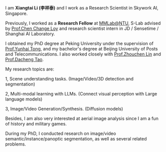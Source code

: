 I am **Xiangtai Li (李祥泰)** and I work as a Research Scientist in Skywork AI, Singapore.

Previously, I worked as a **Research Fellow** at [MMLab@NTU](https://www.mmlab-ntu.com/), S-Lab advised by [Prof.Chen Change Loy](https://www.mmlab-ntu.com/person/ccloy/) and research scientist intern in JD / Sensetime / Shanghai AI Laboratory.

[//]: # (I also work as a part-time consultant in Open-MMLab@Shanghai AI Laboratory, led by [Dr.Yining Li]&#40;https://scholar.google.com.hk/citations?user=y_cp1sUAAAAJ&hl=en&#41; and [Dr.Kai Chen]&#40;https://chenkai.site/&#41;.)

I obtained my PhD degree at Peking University under the supervision of [Prof.Yunhai Tong](https://scholar.google.com/citations?user=T4gqdPkAAAAJ&hl=zh-CN), and my bachelor's degree at Beijing University of Posts and Telecommunications.
I also worked closely with [Prof.Zhouchen Lin](https://zhouchenlin.github.io/) and [Prof.Dacheng Tao](https://scholar.google.com/citations?user=RwlJNLcAAAAJ&hl=en).

[//]: # (My research work focuses on several directions, including pixel-wise scene understanding for video/image scene understanding &#40;such as semantic/instance/panoptic segmentation and object detection&#41;, their zero/few shot variants, )

[//]: # (general deep learning methods with applications &#40;such as vision transformer, efficient model design, and neural collapse&#41;, and vision meets language &#40;including open vocabulary learning, visual prompting, and visual grounding&#41; and )

[//]: # (foundation model tuning. )

My research topics are:

1, Scene understanding tasks. (Image/Video/3D detection and segmentation)

2, Multi-modal learning with LLMs. (Connect visual perception with Large language models)

3, Image/Video Generation/Synthesis. (Diffusion models)


Besides, I am also very interested at aerial image analysis since I am a fun of history and military games. 

During my PhD, I conducted research on image/video semantic/instance/panoptic segmentation, as well as several related problems.

[//]: # (<span style="color:red">  <strong> I am recruiting 1 or 2 self-motivated interns in computer vision, deep learning and LLM projects. </strong> </span>)

[//]: # (If you are interested in, feel free to connect me at  <strong> lxtpku@pku.edu.cn and xiangtai94@gmail.com</strong>.)